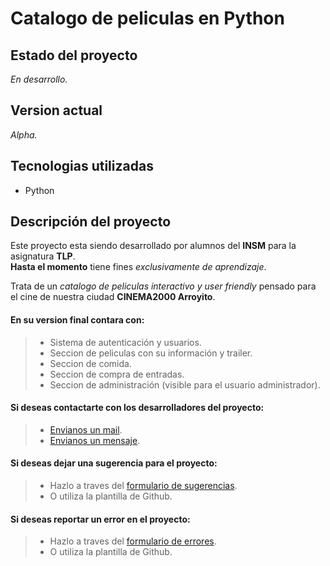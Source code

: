 # Catalogo de peliculas en Python

Estado del proyecto
--------
_En desarrollo._

Version actual
--------
_Alpha._ 

Tecnologias utilizadas
--------
*   Python

Descripción del proyecto
--------
Este proyecto esta siendo desarrollado por alumnos del **INSM** para la asignatura **TLP**.
<br/>
**Hasta el momento** tiene fines _exclusivamente de aprendizaje_.

Trata de un _catalogo de peliculas interactivo y user friendly_ pensado para el cine de nuestra ciudad **CINEMA2000 Arroyito**.

#### En su version final contara con:
> * Sistema de autenticación y usuarios.
> * Seccion de peliculas con su información y trailer.
> * Seccion de comida.
> * Seccion de compra de entradas.
> * Seccion de administración (visible para el usuario administrador).


#### Si deseas contactarte con los desarrolladores del proyecto:
> * [Envianos un mail](mailto:felicianoromero.sec@isntitutolamerced.edu.ar?subject=Proyecto%20-%20Catalogo%20de%20peliculas%20(Cinema%202000)&body=Queria%20contactarme%20con%20los%20desarrolladores%20porque%3A). 
> * [Envianos un mensaje](https://wa.me/5493576412346).

#### Si deseas dejar una sugerencia para el proyecto:
> * Hazlo a traves del [formulario de sugerencias](https://forms.gle/Nniv9D43jAfkxfYv5).
> * O utiliza la plantilla de Github.

#### Si deseas reportar un error en el proyecto:
> * Hazlo a traves del [formulario de errores](https://forms.gle/byfg1oy4CRsiRRREA).
> * O utiliza la plantilla de Github.
